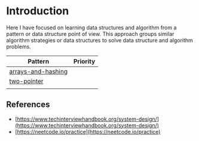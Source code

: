 # Introduction

Here I have focused on learning data structures and algorithm from a pattern or data structure point of view. This approach groups similar algorithm strategies or data structures to solve data structure and algorithm problems.



<table><thead><tr><th data-type="content-ref">Pattern</th><th>Priority</th></tr></thead><tbody><tr><td><a href="arrays-and-hashing/">arrays-and-hashing</a></td><td></td></tr><tr><td><a href="two-pointer/">two-pointer</a></td><td></td></tr><tr><td></td><td></td></tr></tbody></table>

## References

* [https://www.techinterviewhandbook.org/system-design/](https://www.techinterviewhandbook.org/system-design/)
* [https://neetcode.io/practice](https://neetcode.io/practice)
